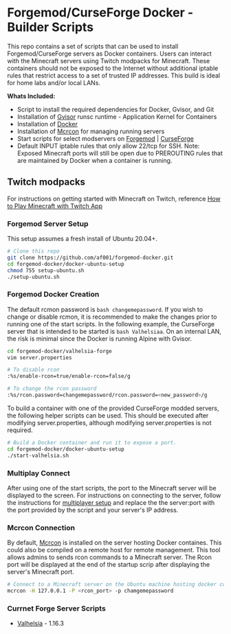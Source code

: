 # Forgemod/CurseForge Docker - Builder Scripts
This repo contains a set of scripts that can be used to install Forgemod/CurseForge servers as Docker containers. Users can interact with the Minecraft servers using Twitch modpacks for Minecraft. These containers should not be exposed to the Internet without additional iptable rules that restrict access to a set of trusted IP addresses. This build is ideal for home labs and/or local LANs. 

**Whats Included:**
* Script to install the required dependencies for Docker, Gvisor, and Git
* Installation of [Gvisor](https://gvisor.dev/) runsc runtime - Application Kernel for Containers
* Installation of [Docker](https://www.docker.com/)
* Installation of [Mcrcon](https://github.com/tiiffi/mcrcon) for managing running servers
* Start scripts for select modservers on [Forgemod](https://files.minecraftforge.net/) | [CurseForge](https://www.curseforge.com/minecraft/modpacks)
* Default INPUT iptable rules that only allow 22/tcp for SSH. Note: Exposed Minecraft ports will still be open due to PREROUTING rules that are maintained by Docker when a container is running. 

## Twitch modpacks
For instructions on getting started with Minecraft on Twitch, reference [How to Play Minecraft with Twitch App](https://help.twitch.tv/s/article/How-to-Play-Minecraft-with-Twitch-App?language=en_US)

### Forgemod Server Setup
This setup assumes a fresh install of Ubuntu 20.04+. 

```bash
# Clone this repo
git clone https://github.com/af001/forgemod-docker.git
cd forgemod-docker/docker-ubuntu-setup
chmod 755 setup-ubuntu.sh
./setup-ubuntu.sh
```

### Forgemod Docker Creation
The default rcmon password is ```bash changemepassword```. If you wish to change or disable rcmon, it is recommended to make the changes prior to running one of the start scripts. In the following example, the CurseForge server that is intended to be started is ```bash Valhelsiaa```. On an internal LAN, the risk is minimal since the Docker is running Alpine with Gvisor. 

```bash
cd forgemod-docker/valhelsia-forge
vim server.properties

# To disable rcon
:%s/enable-rcon=true/enable-rcon=false/g

# To change the rcon password
:%s/rcon.password=changemepassword/rcon.password=<new_password>/g
```

To build a container with one of the provided CurseForge modded servers, the following helper scripts can be used. This should be executed after modifying server.properties, although modifying server.properties is not required. 

```bash
# Build a Docker container and run it to expose a port.
cd forgemod-docker/docker-ubuntu-setup
./start-valhelsia.sh
```

### Multiplay Connect
After using one of the start scripts, the port to the Minecraft server will be displayed to the screen. For instructions on connecting to the server, follow the instructions for [multiplayer setup](https://apexminecrafthosting.com/how-to-connect-to-a-multiplayer-minecraft-server/) and replace the the server:port with the port provided by the script and your server's IP address.

### Mcrcon Connection
By default, [Mcrcon](https://www.mankier.com/1/mcrcon) is installed on the server hosting Docker containes. This could also be compiled on a remote host for remote management. This tool allows admins to sends rcon commands to a Minecraft server. The Rcon port will be displayed at the end of the startup scrip after displaying the server's Minecraft port.

```bash
# Connect to a Minecraft server on the Ubuntu machine hosting docker containers. This should be modified if connecting from a remote machine on the same LAN. 
mcrcon -H 127.0.0.1 -P <rcon_port> -p chamgemepassword
```

### Currnet Forge Server Scripts
* [Valhelsia](https://www.curseforge.com/minecraft/modpacks/valhelsia-3/files) - 1.16.3 
